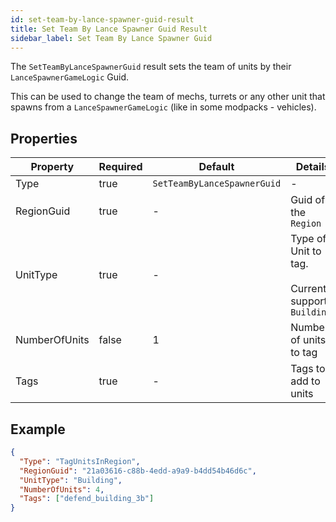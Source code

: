 ```yaml
---
id: set-team-by-lance-spawner-guid-result
title: Set Team By Lance Spawner Guid Result
sidebar_label: Set Team By Lance Spawner Guid
---
```


The `SetTeamByLanceSpawnerGuid` result sets the team of units by their `LanceSpawnerGameLogic` Guid.

This can be used to change the team of mechs, turrets or any other unit that spawns from a `LanceSpawnerGameLogic` (like in some modpacks - vehicles).

## Properties

| Property      | Required | Default                     | Details                                                      |
| ------------- | -------- | --------------------------- | ------------------------------------------------------------ |
| Type          | true     | `SetTeamByLanceSpawnerGuid` | -                                                            |
| RegionGuid    | true     | -                           | Guid of the `Region`                                         |
| UnitType      | true     | -                           | Type of Unit to tag.<br /><br />Current supports: `Building` |
| NumberOfUnits | false    | 1                           | Number of units to tag                                       |
| Tags          | true     | -                           | Tags to add to units                                         |

## Example

```json
{
  "Type": "TagUnitsInRegion",
  "RegionGuid": "21a03616-c88b-4edd-a9a9-b4dd54b46d6c",
  "UnitType": "Building",
  "NumberOfUnits": 4,
  "Tags": ["defend_building_3b"]
}
```
